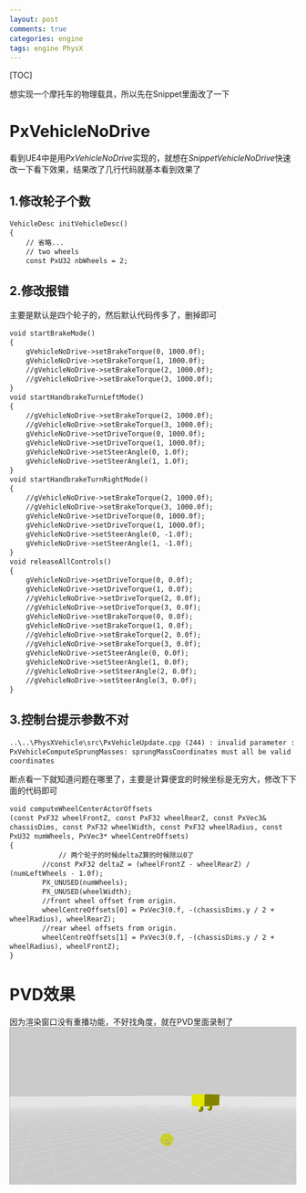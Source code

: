 ```yaml
---
layout: post
comments: true
categories: engine
tags: engine PhysX
---
```


[TOC]

想实现一个摩托车的物理载具，所以先在Snippet里面改了一下





# PxVehicleNoDrive
看到UE4中是用*PxVehicleNoDrive*实现的，就想在*SnippetVehicleNoDrive*快速改一下看下效果，结果改了几行代码就基本看到效果了

## 1.修改轮子个数

```
VehicleDesc initVehicleDesc()
{
    // 省略...
    // two wheels
    const PxU32 nbWheels = 2;
```

## 2.修改报错
主要是默认是四个轮子的，然后默认代码传多了，删掉即可

```
void startBrakeMode()
{
    gVehicleNoDrive->setBrakeTorque(0, 1000.0f);
    gVehicleNoDrive->setBrakeTorque(1, 1000.0f);
    //gVehicleNoDrive->setBrakeTorque(2, 1000.0f);
    //gVehicleNoDrive->setBrakeTorque(3, 1000.0f);
}
void startHandbrakeTurnLeftMode()
{
    //gVehicleNoDrive->setBrakeTorque(2, 1000.0f);
    //gVehicleNoDrive->setBrakeTorque(3, 1000.0f);
    gVehicleNoDrive->setDriveTorque(0, 1000.0f);
    gVehicleNoDrive->setDriveTorque(1, 1000.0f);
    gVehicleNoDrive->setSteerAngle(0, 1.0f); 
    gVehicleNoDrive->setSteerAngle(1, 1.0f); 
}
void startHandbrakeTurnRightMode()
{
    //gVehicleNoDrive->setBrakeTorque(2, 1000.0f);
    //gVehicleNoDrive->setBrakeTorque(3, 1000.0f);
    gVehicleNoDrive->setDriveTorque(0, 1000.0f);
    gVehicleNoDrive->setDriveTorque(1, 1000.0f);
    gVehicleNoDrive->setSteerAngle(0, -1.0f); 
    gVehicleNoDrive->setSteerAngle(1, -1.0f); 
}
void releaseAllControls()
{
    gVehicleNoDrive->setDriveTorque(0, 0.0f);
    gVehicleNoDrive->setDriveTorque(1, 0.0f);
    //gVehicleNoDrive->setDriveTorque(2, 0.0f);
    //gVehicleNoDrive->setDriveTorque(3, 0.0f);
    gVehicleNoDrive->setBrakeTorque(0, 0.0f);
    gVehicleNoDrive->setBrakeTorque(1, 0.0f);
    //gVehicleNoDrive->setBrakeTorque(2, 0.0f);
    //gVehicleNoDrive->setBrakeTorque(3, 0.0f);
    gVehicleNoDrive->setSteerAngle(0, 0.0f);
    gVehicleNoDrive->setSteerAngle(1, 0.0f);
    //gVehicleNoDrive->setSteerAngle(2, 0.0f);
    //gVehicleNoDrive->setSteerAngle(3, 0.0f);
}
```

## 3.控制台提示参数不对


```
..\..\PhysXVehicle\src\PxVehicleUpdate.cpp (244) : invalid parameter : PxVehicleComputeSprungMasses: sprungMassCoordinates must all be valid coordinates
```

断点看一下就知道问题在哪里了，主要是计算便宜的时候坐标是无穷大，修改下下面的代码即可

```
void computeWheelCenterActorOffsets
(const PxF32 wheelFrontZ, const PxF32 wheelRearZ, const PxVec3& chassisDims, const PxF32 wheelWidth, const PxF32 wheelRadius, const PxU32 numWheels, PxVec3* wheelCentreOffsets)
{
            // 两个轮子的时候deltaZ算的时候除以0了
        //const PxF32 deltaZ = (wheelFrontZ - wheelRearZ) / (numLeftWheels - 1.0f);
        PX_UNUSED(numWheels);
        PX_UNUSED(wheelWidth);
        //front wheel offset from origin.
        wheelCentreOffsets[0] = PxVec3(0.f, -(chassisDims.y / 2 + wheelRadius), wheelRearZ);
        //rear wheel offsets from origin.
        wheelCentreOffsets[1] = PxVec3(0.f, -(chassisDims.y / 2 + wheelRadius), wheelFrontZ);
}
```

# PVD效果
因为渲染窗口没有重播功能，不好找角度，就在PVD里面录制了
![two effect](https://github.com/pkxpp/pkxpp.github.io/blob/d2e6939386a357eb56dc879b976e0bafdf4c7fa9/_posts/img/two%20wheels.gif?raw=true)

